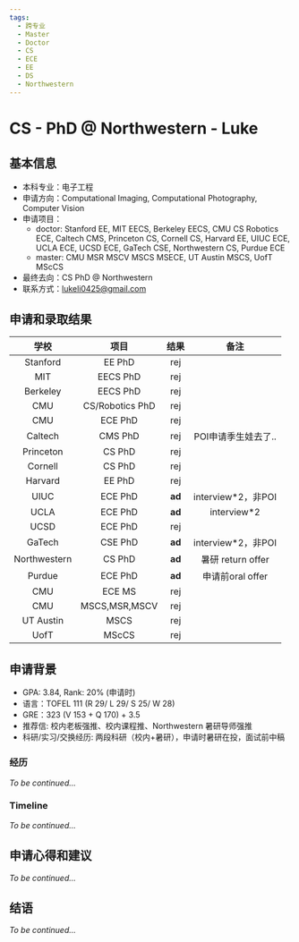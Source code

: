```yaml
---
tags:
  - 跨专业
  - Master
  - Doctor
  - CS
  - ECE
  - EE
  - DS
  - Northwestern
---
```


# CS - PhD @ Northwestern - Luke

## 基本信息

- 本科专业：电子工程
- 申请方向：Computational Imaging, Computational Photography, Computer Vision
- 申请项目：
  - doctor: Stanford EE, MIT EECS, Berkeley EECS, CMU CS Robotics ECE, Caltech CMS,  Princeton CS, Cornell CS, Harvard EE, UIUC ECE, UCLA ECE, UCSD ECE, GaTech CSE, Northwestern CS, Purdue ECE
  - master: CMU MSR MSCV MSCS MSECE, UT Austin MSCS, UofT MScCS
- 最终去向：CS PhD @ Northwestern
- 联系方式：[lukeli0425@gmail.com](mailto:lukeli0425@gmail.com)

## 申请和录取结果

| 学校 | 项目 | 结果 | 备注 |
| :---: | :---: | :---: | :--: |
| Stanford | EE PhD | rej | |
| MIT | EECS PhD | rej | |
| Berkeley | EECS PhD | rej | |
| CMU | CS/Robotics PhD | rej | |
| CMU | ECE PhD | rej | |
| Caltech | CMS PhD | rej | POI申请季生娃去了.. |
| Princeton | CS PhD | rej | |
| Cornell | CS PhD | rej | |
| Harvard | EE PhD | rej | |
| UIUC | ECE PhD | **ad** | interview*2，非POI |
| UCLA | ECE PhD | **ad** | interview*2 |
| UCSD | ECE PhD | rej | |
| GaTech | CSE PhD | **ad** | interview*2，非POI |
| Northwestern | CS PhD | **ad** | 暑研 return offer |
| Purdue | ECE PhD | **ad** | 申请前oral offer |
| CMU | ECE MS | rej | |
| CMU | MSCS,MSR,MSCV | rej | |
| UT Austin | MSCS | rej | |
| UofT | MScCS | rej | |

## 申请背景

- GPA: 3.84, Rank: 20% (申请时)
- 语言：TOFEL 111 (R 29/ L 29/ S 25/ W 28)
- GRE：323 (V 153 + Q 170) + 3.5
- 推荐信: 校内老板强推、校内课程推、Northwestern 暑研导师强推
- 科研/实习/交换经历: 两段科研（校内+暑研），申请时暑研在投，面试前中稿

### 经历

_To be continued..._

### Timeline

_To be continued..._

## 申请心得和建议

_To be continued..._

## 结语

_To be continued..._
